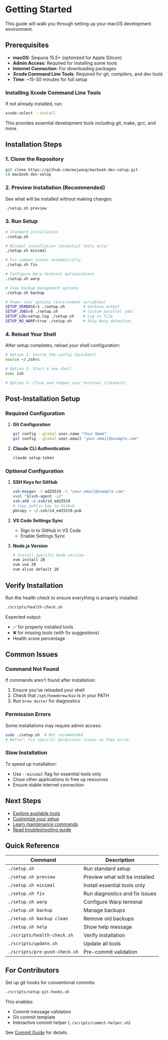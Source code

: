 # Getting Started

This guide will walk you through setting up your macOS development environment.

## Prerequisites

- **macOS**: Sequoia 15.5+ (optimized for Apple Silicon)
- **Admin Access**: Required for installing some tools
- **Internet Connection**: For downloading packages
- **Xcode Command Line Tools**: Required for git, compilers, and dev tools
- **Time**: ~15-30 minutes for full setup

### Installing Xcode Command Line Tools

If not already installed, run:
```bash
xcode-select --install
```

This provides essential development tools including git, make, gcc, and more.

## Installation Steps

### 1. Clone the Repository

```bash
git clone https://github.com/mojwang/macbook-dev-setup.git
cd macbook-dev-setup
```

### 2. Preview Installation (Recommended)

See what will be installed without making changes:

```bash
./setup.sh preview
```

### 3. Run Setup

```bash
# Standard installation
./setup.sh

# Minimal installation (essential tools only)
./setup.sh minimal

# Fix common issues automatically
./setup.sh fix

# Configure Warp terminal optimizations
./setup.sh warp

# View backup management options
./setup.sh backup

# Power user options (environment variables)
SETUP_VERBOSE=1 ./setup.sh        # Verbose output
SETUP_JOBS=8 ./setup.sh           # Custom parallel jobs
SETUP_LOG=setup.log ./setup.sh    # Log to file
SETUP_NO_WARP=true ./setup.sh     # Skip Warp detection
```

### 4. Reload Your Shell

After setup completes, reload your shell configuration:

```bash
# Option 1: Source the config (quickest)
source ~/.zshrc

# Option 2: Start a new shell
exec zsh

# Option 3: Close and reopen your terminal (cleanest)
```

## Post-Installation Setup

### Required Configuration

1. **Git Configuration**
   ```bash
   git config --global user.name "Your Name"
   git config --global user.email "your.email@example.com"
   ```

2. **Claude CLI Authentication**
   ```bash
   claude setup-token
   ```

### Optional Configuration

1. **SSH Keys for GitHub**
   ```bash
   ssh-keygen -t ed25519 -C "your.email@example.com"
   eval "$(ssh-agent -s)"
   ssh-add ~/.ssh/id_ed25519
   # Copy public key to GitHub
   pbcopy < ~/.ssh/id_ed25519.pub
   ```

2. **VS Code Settings Sync**
   - Sign in to GitHub in VS Code
   - Enable Settings Sync

3. **Node.js Version**
   ```bash
   # Install specific Node version
   nvm install 20
   nvm use 20
   nvm alias default 20
   ```

## Verify Installation

Run the health check to ensure everything is properly installed:

```bash
./scripts/health-check.sh
```

Expected output:
- ✅ for properly installed tools
- ❌ for missing tools (with fix suggestions)
- Health score percentage

## Common Issues

### Command Not Found

If commands aren't found after installation:
1. Ensure you've reloaded your shell
2. Check that `/opt/homebrew/bin` is in your PATH
3. Run `brew doctor` for diagnostics

### Permission Errors

Some installations may require admin access:
```bash
sudo ./setup.sh  # Not recommended
# Better: Fix specific permission issues as they arise
```

### Slow Installation

To speed up installation:
- Use `--minimal` flag for essential tools only
- Close other applications to free up resources
- Ensure stable internet connection

## Next Steps

- [Explore available tools](tools.md)
- [Customize your setup](configuration.md)
- [Learn maintenance commands](maintenance.md)
- [Read troubleshooting guide](troubleshooting.md)

## Quick Reference

| Command | Description |
|---------|-------------|
| `./setup.sh` | Run standard setup |
| `./setup.sh preview` | Preview what will be installed |
| `./setup.sh minimal` | Install essential tools only |
| `./setup.sh fix` | Run diagnostics and fix issues |
| `./setup.sh warp` | Configure Warp terminal |
| `./setup.sh backup` | Manage backups |
| `./setup.sh backup clean` | Remove old backups |
| `./setup.sh help` | Show help message |
| `./scripts/health-check.sh` | Verify installation |
| `./scripts/update.sh` | Update all tools |
| `./scripts/pre-push-check.sh` | Pre-commit validation |

## For Contributors

Set up git hooks for conventional commits:
```bash
./scripts/setup-git-hooks.sh
```

This enables:
- Commit message validation
- Git commit template
- Interactive commit helper (`./scripts/commit-helper.sh`)

See [Commit Guide](commit-guide.md) for details.